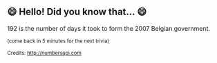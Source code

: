 ## :smile: Hello! Did you know that... :smile:
192 is the number of days it took to form the 2007 Belgian government.

<sup>(come back in 5 minutes for the next trivia)</sup>


<sup>Credits: http://numbersapi.com</sup>
